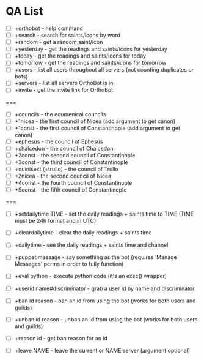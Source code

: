 # QA List

- [ ] +orthobot - help command
- [ ] +search - search for saints/icons by word
- [ ] +random - get a random saint/icon
- [ ] +yesterday - get the readings and saints/icons for yesterday
- [ ] +today - get the readings and saints/icons for today
- [ ] +tomorrow - get the readings and saints/icons for tomorrow
- [ ] +users - list all users throughout all servers (not counting duplicates or bots)
- [ ] +servers - list all servers OrthoBot is in
- [ ] +invite - get the invite link for OrthoBot

===

- [ ] +councils - the ecumenical councils
- [ ] +1nicea <canon> - the first council of Nicea (add argument to get canon)
- [ ] +1const <canon> - the first council of Constantinople (add argument to get canon)
- [ ] +ephesus <canon> - the council of Ephesus
- [ ] +chalcedon <canon> - the council of Chalcedon
- [ ] +2const <canon> - the second council of Constantinople
- [ ] +3const <canon> - the third council of Constantinople
- [ ] +quinisext <canon> (+trullo) - the council of Trullo
- [ ] +2nicea <canon> - the second council of Nicea
- [ ] +4const <canon> - the fourth council of Constantinople
- [ ] +5const <canon> - the fifth council of Constantinople

===

- [ ] +setdailytime TIME - set the daily readings + saints time to TIME (TIME must be 24h format and in UTC)
- [ ] +cleardailytime - clear the daily readings + saints time
- [ ] +dailytime - see the daily readings + saints time and channel

- [ ] +puppet message - say something as the bot (requires 'Manage Messages' perms in order to fully function)
- [ ] +eval python - execute python code (it's an exec() wrapper)
- [ ] +userid name#discriminator - grab a user id by name and discriminator
- [ ] +ban id reason - ban an id from using the bot (works for both users and guilds)
- [ ] +unban id reason - unban an id from using the bot (works for both users and guilds)
- [ ] +reason id - get ban reason for an id
- [ ] +leave NAME - leave the current or NAME server (argument optional)

